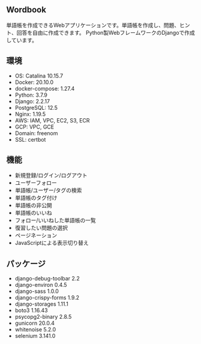 ## Wordbook
単語帳を作成できるWebアプリケーションです。単語帳を作成し、問題、ヒント、回答を自由に作成できます。
Python製WebフレームワークのDjangoで作成しています。

## 環境
- OS: Catalina 10.15.7
- Docker: 20.10.0
- docker-compose: 1.27.4
- Python: 3.7.9
- Django: 2.2.17
- PostgreSQL: 12.5
- Nginx: 1.19.5
- AWS: IAM, VPC, EC2, S3, ECR
- GCP: VPC, GCE
- Domain: freenom
- SSL: certbot

## 機能
- 新規登録/ログイン/ログアウト
- ユーザーフォロー
- 単語帳/ユーザー/タグの検索
- 単語帳のタグ付け
- 単語帳の非公開
- 単語帳のいいね
- フォロー/いいねした単語帳の一覧
- 復習したい問題の選択
- ページネーション
- JavaScriptによる表示切り替え

## パッケージ
- django-debug-toolbar 2.2
- django-environ       0.4.5
- django-sass          1.0.0
- django-crispy-forms  1.9.2
- django-storages      1.11.1
- boto3                1.16.43
- psycopg2-binary      2.8.5
- gunicorn             20.0.4
- whitenoise           5.2.0
- selenium             3.141.0
